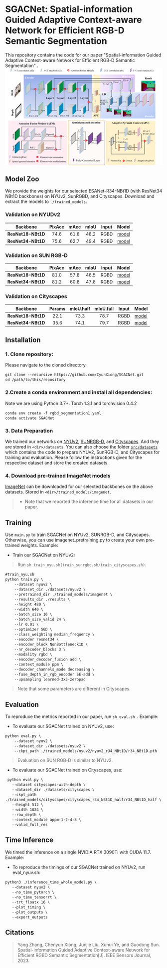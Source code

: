 # SGACNet: Spatial-information Guided Adaptive Context-aware Network for Efficient RGB-D Semantic Segmentation
This repository contains the code for our paper "Spatial-information Guided Adaptive Context-aware Network for Efficient RGB-D Semantic Segmentation" .
![Image text](https://github.com/CyunXiong/SGACNet/blob/main/Fig.1.png)
## Model Zoo
We provide the weights for our selected ESANet-R34-NBt1D (with ResNet34 NBt1D backbones) on NYUv2, SunRGBD, and Cityscapes. Download and extract the models to `./trained_models`.
### Validation on NYUDv2
 
|           Backbone         |   PixAcc    |    mAcc     |    mIoU    | Input |  Model | 
| :------------------------: | :---------: | :---------: | :--------: | :---: |  :---: | 
|      **ResNet18-NBt1D**    |    74.6     |    61.8     |    48.2    | RGBD  | [model](https://drive.google.com/file/d/19dclXtE8EyZno1erKySFmYEIs873hv0p/view?usp=drive_link) |
|      **ResNet34-NBt1D**    |    75.6     |    62.7     |    49.4    | RGBD  | [model](https://drive.google.com/file/d/1GTakFof944NGPScnbVfdeBoC7ocKhWmB/view?usp=drive_link) | 

### Validation on SUN RGB-D

|           Backbone         |   PixAcc    |    mAcc     |    mIoU    | Input |  Model | 
| :------------------------: | :---------: | :---------: | :--------: | :---: |  :---: | 
|      **ResNet18-NBt1D**    |    81.0     |    57.8     |    46.5    | RGBD  | [model](https://drive.google.com/file/d/1GTakFof944NGPScnbVfdeBoC7ocKhWmB/view?usp=drive_link) |
|      **ResNet34-NBt1D**    |    81.2     |    60.8     |    47.8    | RGBD  | [model](https://drive.google.com/file/d/1u-cGgUhbWgv3VwbmbpLAKHkVdjhONBAw/view?usp=drive_link) | 

### Validation on Cityscapes

|           Backbone         |   Params    |  mIoU.half  |  mIoU.full | Input |  Model | 
| :------------------------: | :---------: | :---------: | :--------: | :---: |  :---: | 
|      **ResNet18-NBt1D**    |    22.1     |    73.3     |    78.7    | RGBD  | [model](https://drive.google.com/file/d/13X001qXVJJacDA76A3PxmfX59PCot7KR/view?usp=drive_link) |
|      **ResNet34-NBt1D**    |    35.6     |    74.1     |    79.7    | RGBD  | [model](https://drive.google.com/file/d/1rZ42ChB6ZOtgaCpcPt_Nn8819oO7_eCo/view?usp=drive_link) | 


## Installation
### 1. Clone repository:
Please navigate to the cloned directory.
```
git clone --recursive https://github.com/CyunXiong/SGACNet.git
cd /path/to/this/repository
```
### 2.Create a conda environment and install all dependencies:
Note we are using Python 3.7+. Torch 1.3.1 and torchvision 0.4.2
```
conda env create -f rgbd_segmentation1.yaml
conda activate SGACNet
```

### 3. Data Preparation
We trained our networks on [NYUv2](https://cs.nyu.edu/~silberman/datasets/nyu_depth_v2.html), [SUNRGB-D](https://rgbd.cs.princeton.edu/), and [Cityscapes](https://www.cityscapes-dataset.com/). And they are stored in `<dir>/datasets`.
You can also choose the folder [`src/datasets`](src/datasets) which contains the code to prepare NYUv2, SunRGB-D, and Cityscapes for training and evaluation. Please follow the instructions given for the respective dataset and store the created datasets. 

### 4. Download pre-trained ImageNet models
[ImageNet](https://www.tensorflow.org/datasets/catalog/imagenet2012) can be downloaded for our selected backbones on the above datasets. Stored in `<dir>/trained_models/imagenet`.
>* Note that we reported the inference time for all datasets in our paper.

## Training
Use `main.py` to train SGACNet on NYUv2, SUNRGB-D, and Cityscapes. Otherwise, you can use imagenet_pretraining.py to create your own pre-trained weights.
Example: 
* Train our SGACNet on NYUv2: 
> Run `sh train_nyu.sh(train_sunrgbd.sh/train_cityscapes.sh)`.
```
#train_nyu.sh
python train.py \
    --dataset nyuv2 \
    --dataset_dir ./datasets/nyuv2 \
    --pretrained_dir ./trained_models/imagenet \
    --results_dir ./results \
    --height 480 \
    --width 640 \
    --batch_size 16 \
    --batch_size_valid 24 \
    --lr 0.01 \
    --optimizer SGD \
    --class_weighting median_frequency \
    --encoder resnet34 \
    --encoder_block NonBottleneck1D \
    --nr_decoder_blocks 3 \
    --modality rgbd \
    --encoder_decoder_fusion add \
    --context_module ppm \
    --decoder_channels_mode decreasing \
    --fuse_depth_in_rgb_encoder SE-add \
    --upsampling learned-3x3-zeropad
```
> Note that some parameters are different in Cityscapes.
## Evaluation
To reproduce the metrics reported in our paper, run ```sh eval.sh ```.
Example: 

* To evaluate our SGACNet trained on NYUv2, use:
```
python eval.py \
    --dataset nyuv2 \
    --dataset_dir ./datasets/nyuv2 \
    --ckpt_path ./trained_models/nyuv2/nyuv2_r34_NBt1D/r34_NBt1D.pth
   ```
 > Evaluation on SUN RGB-D is similar to NYUv2.
 
* To evaluate our SGACNet trained on Cityscapes, use:
 ```
  python eval.py \
    --dataset cityscapes-with-depth \
    --dataset_dir ./datasets/cityscapes \
    --ckpt_path ./trained_models/cityscapes/cityscapes_r34_NBt1D_half/r34_NBt1D_half \
    --height 512 \
    --width 1024 \
    --raw_depth \
    --context_module appm-1-2-4-8 \
    --valid_full_res 
  ```

## Time Inference 
We timed the inference on a single NVIDIA RTX 3090Ti with CUDA 11.7.
Example: 
* To reproduce the timings of our SGACNet trained on NYUv2, run eval_nyuv.sh:
 ```
 python3 ./inference_time_whole_model.py \
    --dataset nyuv2 \
    --no_time_pytorch \
    --no_time_tensorrt \
    --trt_floatx 16 \
    --plot_timing \
    --plot_outputs \
    --export_outputs
 ```

## Citations
>Yang Zhang, Chenyun Xiong, Junjie Liu, Xuhui Ye, and Guodong Sun. Spatial-information Guided Adaptive Context-aware Network for Efficient RGBD Semantic Segmentation[J]. IEEE Sensors Journal, 2023.





